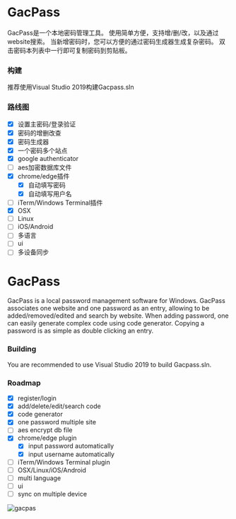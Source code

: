 # GacPass

GacPass是一个本地密码管理工具。
使用简单方便，支持增/删/改，以及通过website搜索。
当新增密码时，您可以方便的通过密码生成器生成复杂密码。
双击密码本列表中一行即可复制密码到剪贴板。

### 构建
推荐使用Visual Studio 2019构建Gacpass.sln

### 路线图
- [x] 设置主密码/登录验证
- [x] 密码的增删改查
- [x] 密码生成器
- [x] 一个密码多个站点
- [x] google authenticator 
- [ ] aes加密数据库文件
- [x] chrome/edge插件
  - [x] 自动填写密码
  - [x] 自动填写用户名
- [ ] iTerm/Windows Terminal插件
- [x] OSX
- [ ] Linux
- [ ] iOS/Android
- [ ] 多语言
- [ ] ui
- [ ] 多设备同步

# GacPass
GacPass is a local password management software for Windows.
GacPass associates one website and one password as an entry, allowing to be added/removed/edited and search by website.
When adding password, one can easily generate complex code using code generator.
Copying a password is as simple as double clicking an entry.

### Building
You are recommended to use Visual Studio 2019 to build Gacpass.sln.

### Roadmap
- [x] register/login
- [x] add/delete/edit/search code
- [x] code generator
- [x] one password multiple site
- [ ] aes encrypt db file
- [x] chrome/edge plugin
  - [x] input password automatically
  - [x] input username automatically
- [ ] iTerm/Windows Terminal plugin
- [ ] OSX/Linux/iOS/Android
- [ ] multi language
- [ ] ui
- [ ] sync on multiple device

![gacpas](https://user-images.githubusercontent.com/1700820/89509953-89b38800-d802-11ea-9aec-39b655940736.gif)
